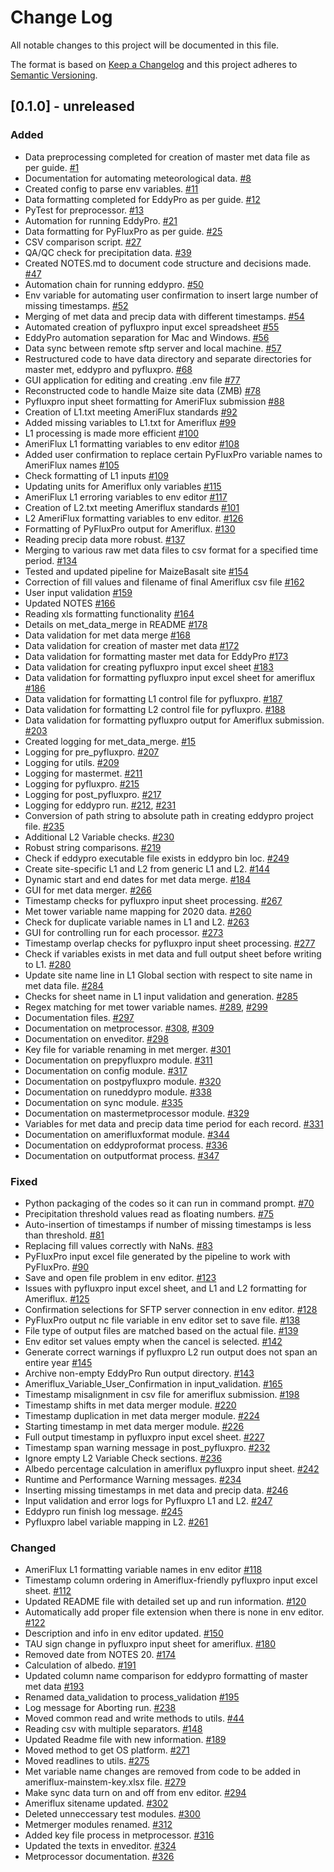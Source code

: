 # Change Log
All notable changes to this project will be documented in this file.

The format is based on [Keep a Changelog](http://keepachangelog.com/)
and this project adheres to [Semantic Versioning](http://semver.org/).

## [0.1.0] - unreleased
### Added
- Data preprocessing completed for creation of master met data file as per guide. [#1](https://github.com/ncsa/ameriflux-pipeline/issues/1)
- Documentation for automating meteorological data. [#8](https://github.com/ncsa/ameriflux-pipeline/issues/8)
- Created config to parse env variables. [#11](https://github.com/ncsa/ameriflux-pipeline/pull/11)
- Data formatting completed for EddyPro as per guide. [#12](https://github.com/ncsa/ameriflux-pipeline/issues/12)
- PyTest for preprocessor. [#13](https://github.com/ncsa/ameriflux-pipeline/issues/13)
- Automation for running EddyPro. [#21](https://github.com/ncsa/ameriflux-pipeline/issues/21)
- Data formatting for PyFluxPro as per guide. [#25](https://github.com/ncsa/ameriflux-pipeline/issues/25)
- CSV comparison script. [#27](https://github.com/ncsa/ameriflux-pipeline/issues/27)
- QA/QC check for precipitation data. [#39](https://github.com/ncsa/ameriflux-pipeline/issues/39)
- Created NOTES.md to document code structure and decisions made. [#47](https://github.com/ncsa/ameriflux-pipeline/issues/47)
- Automation chain for running eddypro. [#50](https://github.com/ncsa/ameriflux-pipeline/issues/50)
- Env variable for automating user confirmation to insert large number of missing timestamps. [#52](https://github.com/ncsa/ameriflux-pipeline/issues/52)
- Merging of met data and precip data with different timestamps. [#54](https://github.com/ncsa/ameriflux-pipeline/issues/54)
- Automated creation of pyfluxpro input excel spreadsheet [#55](https://github.com/ncsa/ameriflux-pipeline/issues/55)
- EddyPro automation separation for Mac and Windows. [#56](https://github.com/ncsa/ameriflux-pipeline/issues/56)
- Data sync between remote sftp server and local machine. [#57](https://github.com/ncsa/ameriflux-pipeline/issues/57)
- Restructured code to have data directory and separate directories for master met, eddypro and pyfluxpro. [#68](https://github.com/ncsa/ameriflux-pipeline/issues/68)
- GUI application for editing and creating .env file [#77](https://github.com/ncsa/ameriflux-pipeline/issues/77)
- Reconstructed code to handle Maize site data (ZMB) [#78](https://github.com/ncsa/ameriflux-pipeline/issues/78)
- Pyfluxpro input sheet formatting for AmeriFlux submission [#88](https://github.com/ncsa/ameriflux-pipeline/issues/88)
- Creation of L1.txt meeting AmeriFlux standards [#92](https://github.com/ncsa/ameriflux-pipeline/issues/92)
- Added missing variables to L1.txt for Ameriflux [#99](https://github.com/ncsa/ameriflux-pipeline/issues/99)
- L1 processing is made more efficient [#100](https://github.com/ncsa/ameriflux-pipeline/issues/100)
- AmeriFlux L1 formatting variables to env editor [#108](https://github.com/ncsa/ameriflux-pipeline/issues/108)
- Added user confirmation to replace certain PyFluxPro variable names to AmeriFlux names [#105](https://github.com/ncsa/ameriflux-pipeline/issues/105)
- Check formatting of L1 inputs [#109](https://github.com/ncsa/ameriflux-pipeline/issues/109)
- Updating units for Ameriflux only variables [#115](https://github.com/ncsa/ameriflux-pipeline/issues/115)
- AmeriFlux L1 erroring variables to env editor [#117](https://github.com/ncsa/ameriflux-pipeline/issues/117)
- Creation of L2.txt meeting Ameriflux standards [#101](https://github.com/ncsa/ameriflux-pipeline/issues/101)
- L2 AmeriFlux formatting variables to env editor. [#126](https://github.com/ncsa/ameriflux-pipeline/issues/126)
- Formatting of PyFluxPro output for Ameriflux. [#130](https://github.com/ncsa/ameriflux-pipeline/issues/130)
- Reading precip data more robust. [#137](https://github.com/ncsa/ameriflux-pipeline/issues/137)
- Merging to various raw met data files to csv format for a specified time period. [#134](https://github.com/ncsa/ameriflux-pipeline/issues/134)
- Tested and updated pipeline for MaizeBasalt site [#154](https://github.com/ncsa/ameriflux-pipeline/issues/154)
- Correction of fill values and filename of final Ameriflux csv file [#162](https://github.com/ncsa/ameriflux-pipeline/issues/162)
- User input validation [#159](https://github.com/ncsa/ameriflux-pipeline/issues/159)
- Updated NOTES [#166](https://github.com/ncsa/ameriflux-pipeline/issues/166)
- Reading xls formatting functionality [#164](https://github.com/ncsa/ameriflux-pipeline/issues/164)
- Details on met_data_merge in README [#178](https://github.com/ncsa/ameriflux-pipeline/issues/178)
- Data validation for met data merge [#168](https://github.com/ncsa/ameriflux-pipeline/issues/168)
- Data validation for creation of master met data [#172](https://github.com/ncsa/ameriflux-pipeline/issues/172)
- Data validation for formatting master met data for EddyPro [#173](https://github.com/ncsa/ameriflux-pipeline/issues/173)
- Data validation for creating pyfluxpro input excel sheet [#183](https://github.com/ncsa/ameriflux-pipeline/issues/183)
- Data validation for formatting pyfluxpro input excel sheet for ameriflux [#186](https://github.com/ncsa/ameriflux-pipeline/issues/186)
- Data validation for formatting L1 control file for pyfluxpro. [#187](https://github.com/ncsa/ameriflux-pipeline/issues/187)
- Data validation for formatting L2 control file for pyfluxpro. [#188](https://github.com/ncsa/ameriflux-pipeline/issues/188)
- Data validation for formatting pyfluxpro output for Ameriflux submission. [#203](https://github.com/ncsa/ameriflux-pipeline/issues/203)
- Created logging for met_data_merge. [#15](https://github.com/ncsa/ameriflux-pipeline/issues/15)
- Logging for pre_pyfluxpro. [#207](https://github.com/ncsa/ameriflux-pipeline/issues/207)
- Logging for utils. [#209](https://github.com/ncsa/ameriflux-pipeline/issues/209)
- Logging for mastermet. [#211](https://github.com/ncsa/ameriflux-pipeline/issues/211)
- Logging for pyfluxpro. [#215](https://github.com/ncsa/ameriflux-pipeline/issues/215)
- Logging for post_pyfluxpro. [#217](https://github.com/ncsa/ameriflux-pipeline/issues/217)
- Logging for eddypro run. [#212](https://github.com/ncsa/ameriflux-pipeline/issues/212), [#231](https://github.com/ncsa/ameriflux-pipeline/issues/231)
- Conversion of path string to absolute path in creating eddypro project file. [#235](https://github.com/ncsa/ameriflux-pipeline/issues/235)
- Additional L2 Variable checks. [#230](https://github.com/ncsa/ameriflux-pipeline/issues/230)
- Robust string comparisons. [#219](https://github.com/ncsa/ameriflux-pipeline/issues/219)
- Check if eddypro executable file exists in eddypro bin loc. [#249](https://github.com/ncsa/ameriflux-pipeline/issues/249)
- Create site-specific L1 and L2 from generic L1 and L2. [#144](https://github.com/ncsa/ameriflux-pipeline/issues/144)
- Dynamic start and end dates for met data merge. [#184](https://github.com/ncsa/ameriflux-pipeline/issues/184)
- GUI for met data merger. [#266](https://github.com/ncsa/ameriflux-pipeline/issues/266)
- Timestamp checks for pyfluxpro input sheet processing. [#267](https://github.com/ncsa/ameriflux-pipeline/issues/267)
- Met tower variable name mapping for 2020 data. [#260](https://github.com/ncsa/ameriflux-pipeline/issues/260)
- Check for duplicate variable names in L1 and L2. [#263](https://github.com/ncsa/ameriflux-pipeline/issues/263)
- GUI for controlling run for each processor. [#273](https://github.com/ncsa/ameriflux-pipeline/issues/273)
- Timestamp overlap checks for pyfluxpro input sheet processing. [#277](https://github.com/ncsa/ameriflux-pipeline/issues/277)
- Check if variables exists in met data and full output sheet before writing to L1. [#280](https://github.com/ncsa/ameriflux-pipeline/issues/280)
- Update site name line in L1 Global section with respect to site name in met data file. [#284](https://github.com/ncsa/ameriflux-pipeline/issues/284)
- Checks for sheet name in L1 input validation and generation. [#285](https://github.com/ncsa/ameriflux-pipeline/issues/285)
- Regex matching for met tower variable names. [#289](https://github.com/ncsa/ameriflux-pipeline/issues/289), [#299](https://github.com/ncsa/ameriflux-pipeline/issues/299)
- Documentation files. [#297](https://github.com/ncsa/ameriflux-pipeline/issues/297)
- Documentation on metprocessor. [#308](https://github.com/ncsa/ameriflux-pipeline/issues/308), [#309](https://github.com/ncsa/ameriflux-pipeline/issues/309)
- Documentation on enveditor. [#298](https://github.com/ncsa/ameriflux-pipeline/issues/298)
- Key file for variable renaming in met merger. [#301](https://github.com/ncsa/ameriflux-pipeline/issues/301)
- Documentation on prepyfluxpro module. [#311](https://github.com/ncsa/ameriflux-pipeline/issues/311)
- Documentation on config module. [#317](https://github.com/ncsa/ameriflux-pipeline/issues/317)
- Documentation on postpyfluxpro module. [#320](https://github.com/ncsa/ameriflux-pipeline/issues/320)
- Documentation on runeddypro module. [#338](https://github.com/ncsa/ameriflux-pipeline/issues/338)
- Documentation on sync module. [#335](https://github.com/ncsa/ameriflux-pipeline/issues/335)
- Documentation on mastermetprocessor module. [#329](https://github.com/ncsa/ameriflux-pipeline/issues/329)
- Variables for met data and precip data time period for each record. [#331](https://github.com/ncsa/ameriflux-pipeline/issues/331)
- Documentation on amerifluxformat module. [#344](https://github.com/ncsa/ameriflux-pipeline/issues/344)
- Documentation on eddyproformat process. [#336](https://github.com/ncsa/ameriflux-pipeline/issues/336)
- Documentation on outputformat process. [#347](https://github.com/ncsa/ameriflux-pipeline/issues/347)

### Fixed
- Python packaging of the codes so it can run in command prompt. [#70](https://github.com/ncsa/ameriflux-pipeline/issues/70)
- Precipitation threshold values read as floating numbers. [#75](https://github.com/ncsa/ameriflux-pipeline/issues/75)
- Auto-insertion of timestamps if number of missing timestamps is less than threshold. [#81](https://github.com/ncsa/ameriflux-pipeline/issues/81)
- Replacing fill values correctly with NaNs. [#83](https://github.com/ncsa/ameriflux-pipeline/issues/83)
- PyFluxPro input excel file generated by the pipeline to work with PyFluxPro. [#90](https://github.com/ncsa/ameriflux-pipeline/issues/90)
- Save and open file problem in env editor. [#123](https://github.com/ncsa/ameriflux-pipeline/issues/123)
- Issues with pyfluxpro input excel sheet, and L1 and L2 formatting for Ameriflux. [#125](https://github.com/ncsa/ameriflux-pipeline/issues/125)
- Confirmation selections for SFTP server connection in env editor. [#128](https://github.com/ncsa/ameriflux-pipeline/issues/128)
- PyFluxPro output nc file variable in env editor set to save file. [#138](https://github.com/ncsa/ameriflux-pipeline/issues/138)
- File type of output files are matched based on the actual file. [#139](https://github.com/ncsa/ameriflux-pipeline/issues/139)
- Env editor set values empty when the cancel is selected. [#142](https://github.com/ncsa/ameriflux-pipeline/issues/142)
- Generate correct warnings if pyfluxpro L2 run output does not span an entire year [#145](https://github.com/ncsa/ameriflux-pipeline/issues/145)
- Archive non-empty EddyPro Run output directory. [#143](https://github.com/ncsa/ameriflux-pipeline/issues/143)
- Ameriflux_Variable_User_Confirmation in input_validation. [#165](https://github.com/ncsa/ameriflux-pipeline/issues/165)
- Timestamp misalignment in csv file for ameriflux submission. [#198](https://github.com/ncsa/ameriflux-pipeline/issues/198)
- Timestamp shifts in met data merger module. [#220](https://github.com/ncsa/ameriflux-pipeline/issues/220)
- Timestamp duplication in met data merger module. [#224](https://github.com/ncsa/ameriflux-pipeline/issues/224)
- Starting timestamp in met data merger module. [#226](https://github.com/ncsa/ameriflux-pipeline/issues/226)
- Full output timestamp in pyfluxpro input excel sheet. [#227](https://github.com/ncsa/ameriflux-pipeline/issues/227)
- Timestamp span warning message in post_pyfluxpro. [#232](https://github.com/ncsa/ameriflux-pipeline/issues/232)
- Ignore empty L2 Variable Check sections. [#236](https://github.com/ncsa/ameriflux-pipeline/issues/236)
- Albedo percentage calculation in ameriflux pyfluxpro input sheet. [#242](https://github.com/ncsa/ameriflux-pipeline/issues/242)
- Runtime and Performance Warning messages. [#234](https://github.com/ncsa/ameriflux-pipeline/issues/234)
- Inserting missing timestamps in met data and precip data. [#246](https://github.com/ncsa/ameriflux-pipeline/issues/246)
- Input validation and error logs for Pyfluxpro L1 and L2. [#247](https://github.com/ncsa/ameriflux-pipeline/issues/247)
- Eddypro run finish log message. [#245](https://github.com/ncsa/ameriflux-pipeline/issues/245)
- Pyfluxpro label variable mapping in L2. [#261](https://github.com/ncsa/ameriflux-pipeline/issues/261)

### Changed
- AmeriFlux L1 formatting variable names in env editor [#118](https://github.com/ncsa/ameriflux-pipeline/issues/118)
- Timestamp column ordering in Ameriflux-friendly pyfluxpro input excel sheet. [#112](https://github.com/ncsa/ameriflux-pipeline/issues/112)
- Updated README file with detailed set up and run information. [#120](https://github.com/ncsa/ameriflux-pipeline/issues/120)
- Automatically add proper file extension when there is none in env editor. [#122](https://github.com/ncsa/ameriflux-pipeline/issues/122)
- Description and info in env editor updated. [#150](https://github.com/ncsa/ameriflux-pipeline/issues/150)
- TAU sign change in pyfluxpro input sheet for ameriflux. [#180](https://github.com/ncsa/ameriflux-pipeline/issues/180)
- Removed date from NOTES 20. [#174](https://github.com/ncsa/ameriflux-pipeline/issues/174)
- Calculation of albedo. [#191](https://github.com/ncsa/ameriflux-pipeline/issues/191)
- Updated column name comparison for eddypro formatting of master met data [#193](https://github.com/ncsa/ameriflux-pipeline/issues/193)
- Renamed data_validation to process_validation [#195](https://github.com/ncsa/ameriflux-pipeline/issues/195)
- Log message for Aborting run. [#238](https://github.com/ncsa/ameriflux-pipeline/issues/238)
- Moved common read and write methods to utils. [#44](https://github.com/ncsa/ameriflux-pipeline/issues/44)
- Reading csv with multiple separators. [#148](https://github.com/ncsa/ameriflux-pipeline/issues/148)
- Updated Readme file with new information. [#189](https://github.com/ncsa/ameriflux-pipeline/issues/189)
- Moved method to get OS platform. [#271](https://github.com/ncsa/ameriflux-pipeline/issues/271)
- Moved readlines to utils. [#275](https://github.com/ncsa/ameriflux-pipeline/issues/275)
- Met variable name changes are removed from code to be added in ameriflux-mainstem-key.xlsx file. [#279](https://github.com/ncsa/ameriflux-pipeline/issues/279)
- Make sync data turn on and off from env editor. [#294](https://github.com/ncsa/ameriflux-pipeline/issues/294)
- Ameriflux sitename updated. [#302](https://github.com/ncsa/ameriflux-pipeline/issues/302)
- Deleted unneccessary test modules. [#300](https://github.com/ncsa/ameriflux-pipeline/issues/300)
- Metmerger modules renamed. [#312](https://github.com/ncsa/ameriflux-pipeline/issues/312)
- Added key file process in metprocessor. [#316](https://github.com/ncsa/ameriflux-pipeline/issues/316)
- Updated the texts in enveditor. [#324](https://github.com/ncsa/ameriflux-pipeline/issues/324)
- Metprocessor documentation. [#326](https://github.com/ncsa/ameriflux-pipeline/issues/326)
